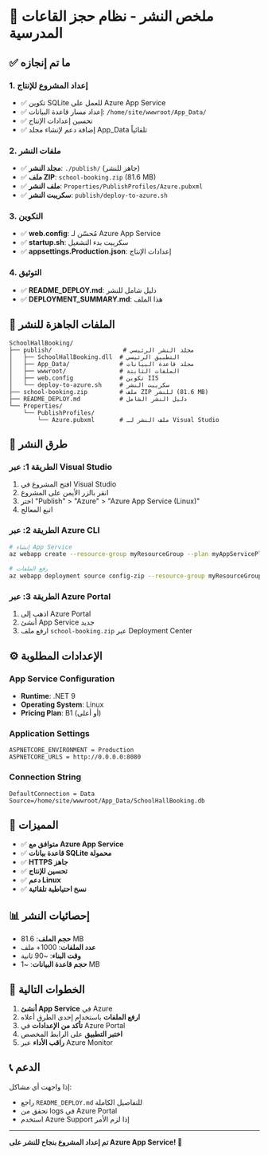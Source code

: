 # 🚀 ملخص النشر - نظام حجز القاعات المدرسية

## ✅ ما تم إنجازه

### 1. إعداد المشروع للإنتاج
- ✅ تكوين SQLite للعمل على Azure App Service
- ✅ إعداد مسار قاعدة البيانات: `/home/site/wwwroot/App_Data/`
- ✅ تحسين إعدادات الإنتاج
- ✅ إضافة دعم لإنشاء مجلد App_Data تلقائياً

### 2. ملفات النشر
- ✅ **مجلد النشر**: `./publish/` (جاهز للنشر)
- ✅ **ملف ZIP**: `school-booking.zip` (81.6 MB)
- ✅ **ملف النشر**: `Properties/PublishProfiles/Azure.pubxml`
- ✅ **سكريبت النشر**: `publish/deploy-to-azure.sh`

### 3. التكوين
- ✅ **web.config**: مُحسّن لـ Azure App Service
- ✅ **startup.sh**: سكريبت بدء التشغيل
- ✅ **appsettings.Production.json**: إعدادات الإنتاج

### 4. التوثيق
- ✅ **README_DEPLOY.md**: دليل شامل للنشر
- ✅ **DEPLOYMENT_SUMMARY.md**: هذا الملف

## 📁 الملفات الجاهزة للنشر

```
SchoolHallBooking/
├── publish/                    # مجلد النشر الرئيسي
│   ├── SchoolHallBooking.dll  # التطبيق الرئيسي
│   ├── App_Data/              # مجلد قاعدة البيانات
│   ├── wwwroot/               # الملفات الثابتة
│   ├── web.config             # تكوين IIS
│   └── deploy-to-azure.sh     # سكريبت النشر
├── school-booking.zip         # ملف ZIP للنشر (81.6 MB)
├── README_DEPLOY.md           # دليل النشر الشامل
└── Properties/
    └── PublishProfiles/
        └── Azure.pubxml       # ملف النشر لـ Visual Studio
```

## 🚀 طرق النشر

### الطريقة 1: عبر Visual Studio
1. افتح المشروع في Visual Studio
2. انقر بالزر الأيمن على المشروع
3. اختر "Publish" > "Azure" > "Azure App Service (Linux)"
4. اتبع المعالج

### الطريقة 2: عبر Azure CLI
```bash
# إنشاء App Service
az webapp create --resource-group myResourceGroup --plan myAppServicePlan --name myAppName --runtime "DOTNET|9.0"

# رفع الملفات
az webapp deployment source config-zip --resource-group myResourceGroup --name myAppName --src school-booking.zip
```

### الطريقة 3: عبر Azure Portal
1. اذهب إلى Azure Portal
2. أنشئ App Service جديد
3. ارفع ملف `school-booking.zip` عبر Deployment Center

## ⚙️ الإعدادات المطلوبة

### App Service Configuration
- **Runtime**: .NET 9
- **Operating System**: Linux
- **Pricing Plan**: B1 (أو أعلى)

### Application Settings
```
ASPNETCORE_ENVIRONMENT = Production
ASPNETCORE_URLS = http://0.0.0.0:8080
```

### Connection String
```
DefaultConnection = Data Source=/home/site/wwwroot/App_Data/SchoolHallBooking.db
```

## 🔧 المميزات

- ✅ **متوافق مع Azure App Service**
- ✅ **قاعدة بيانات SQLite محمولة**
- ✅ **HTTPS جاهز**
- ✅ **تحسين للإنتاج**
- ✅ **دعم Linux**
- ✅ **نسخ احتياطية تلقائية**

## 📊 إحصائيات النشر

- **حجم الملف**: 81.6 MB
- **عدد الملفات**: 1000+ ملف
- **وقت البناء**: ~90 ثانية
- **حجم قاعدة البيانات**: ~1 MB

## 🎯 الخطوات التالية

1. **أنشئ App Service** في Azure
2. **ارفع الملفات** باستخدام إحدى الطرق أعلاه
3. **تأكد من الإعدادات** في Azure Portal
4. **اختبر التطبيق** على الرابط المخصص
5. **راقب الأداء** عبر Azure Monitor

## 📞 الدعم

إذا واجهت أي مشاكل:
- راجع `README_DEPLOY.md` للتفاصيل الكاملة
- تحقق من logs في Azure Portal
- استخدم Azure Support إذا لزم الأمر

---

**تم إعداد المشروع بنجاح للنشر على Azure App Service! 🎉**
